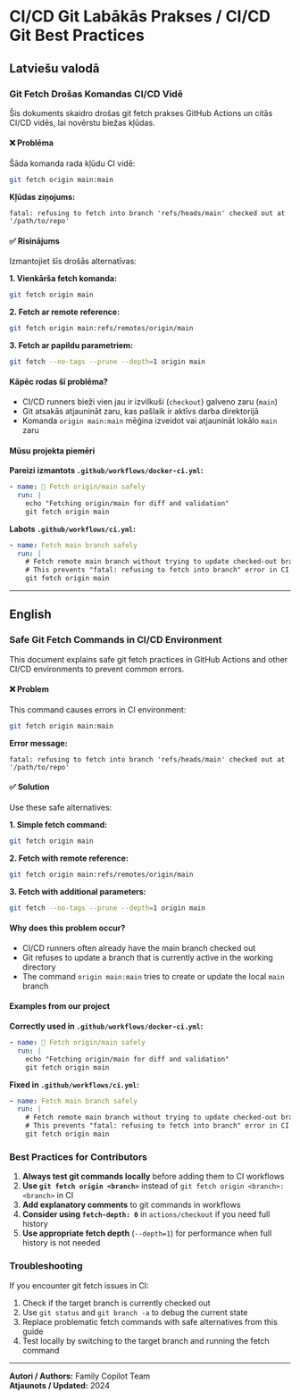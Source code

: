 # CI/CD Git Labākās Prakses / CI/CD Git Best Practices

## Latviešu valodā

### Git Fetch Drošas Komandas CI/CD Vidē

Šis dokuments skaidro drošas git fetch prakses GitHub Actions un citās CI/CD vidēs, lai novērstu biežas kļūdas.

#### ❌ Problēma
Šāda komanda rada kļūdu CI vidē:
```bash
git fetch origin main:main
```

**Kļūdas ziņojums:**
```
fatal: refusing to fetch into branch 'refs/heads/main' checked out at '/path/to/repo'
```

#### ✅ Risinājums
Izmantojiet šīs drošās alternatīvas:

**1. Vienkārša fetch komanda:**
```bash
git fetch origin main
```

**2. Fetch ar remote reference:**
```bash
git fetch origin main:refs/remotes/origin/main
```

**3. Fetch ar papildu parametriem:**
```bash
git fetch --no-tags --prune --depth=1 origin main
```

#### Kāpēc rodas šī problēma?

- CI/CD runners bieži vien jau ir izvilkuši (`checkout`) galveno zaru (`main`)
- Git atsakās atjaunināt zaru, kas pašlaik ir aktīvs darba direktorijā
- Komanda `origin main:main` mēģina izveidot vai atjaunināt lokālo `main` zaru

#### Mūsu projekta piemēri

**Pareizi izmantots `.github/workflows/docker-ci.yml`:**
```yaml
- name: 🔄 Fetch origin/main safely
  run: |
    echo "Fetching origin/main for diff and validation"
    git fetch origin main
```

**Labots `.github/workflows/ci.yml`:**
```yaml
- name: Fetch main branch safely
  run: |
    # Fetch remote main branch without trying to update checked-out branch
    # This prevents "fatal: refusing to fetch into branch" error in CI
    git fetch origin main
```

---

## English

### Safe Git Fetch Commands in CI/CD Environment

This document explains safe git fetch practices in GitHub Actions and other CI/CD environments to prevent common errors.

#### ❌ Problem
This command causes errors in CI environment:
```bash
git fetch origin main:main
```

**Error message:**
```
fatal: refusing to fetch into branch 'refs/heads/main' checked out at '/path/to/repo'
```

#### ✅ Solution
Use these safe alternatives:

**1. Simple fetch command:**
```bash
git fetch origin main
```

**2. Fetch with remote reference:**
```bash
git fetch origin main:refs/remotes/origin/main
```

**3. Fetch with additional parameters:**
```bash
git fetch --no-tags --prune --depth=1 origin main
```

#### Why does this problem occur?

- CI/CD runners often already have the main branch checked out
- Git refuses to update a branch that is currently active in the working directory
- The command `origin main:main` tries to create or update the local `main` branch

#### Examples from our project

**Correctly used in `.github/workflows/docker-ci.yml`:**
```yaml
- name: 🔄 Fetch origin/main safely
  run: |
    echo "Fetching origin/main for diff and validation"
    git fetch origin main
```

**Fixed in `.github/workflows/ci.yml`:**
```yaml
- name: Fetch main branch safely
  run: |
    # Fetch remote main branch without trying to update checked-out branch
    # This prevents "fatal: refusing to fetch into branch" error in CI
    git fetch origin main
```

### Best Practices for Contributors

1. **Always test git commands locally** before adding them to CI workflows
2. **Use `git fetch origin <branch>`** instead of `git fetch origin <branch>:<branch>` in CI
3. **Add explanatory comments** to git commands in workflows
4. **Consider using `fetch-depth: 0`** in `actions/checkout` if you need full history
5. **Use appropriate fetch depth** (`--depth=1`) for performance when full history is not needed

### Troubleshooting

If you encounter git fetch issues in CI:

1. Check if the target branch is currently checked out
2. Use `git status` and `git branch -a` to debug the current state
3. Replace problematic fetch commands with safe alternatives from this guide
4. Test locally by switching to the target branch and running the fetch command

---

**Autori / Authors:** Family Copilot Team  
**Atjaunots / Updated:** 2024